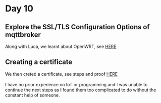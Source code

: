 # Day 10
## Explore the SSL/TLS Configuration Options of mqttbroker 
Along with Luca, we learnt about OpenWRT, see [HERE]()
## Creating a certificate
We then creted a certificate, see steps and proof [HERE]()
<br><br>
I have no prior experience on IoT or programming and I was unable to continue the next steps as I found them too complicated to do without the constant help of someone.

